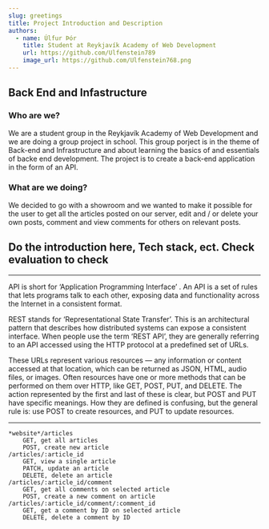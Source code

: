```yaml
---
slug: greetings
title: Project Introduction and Description
authors:
  - name: Úlfur Þór
    title: Student at Reykjavík Academy of Web Development
    url: https://github.com/Ulfenstein789
    image_url: https://github.com/Ulfenstein768.png
---
```



## Back End and Infastructure

### Who are we?
We are a student group in the Reykjavík Academy of Web Development and we are doing a group project in school. 
This group porject is in the theme of Back-end and Infrastructure and about learning the basics of and essentials of backe end development.
The project is to create a back-end application in the form of an API.

### What are we doing?

We decided to go with a showroom and we wanted to make it possible for the user to get all the articles posted on our server, edit and / or delete your own posts, comment and view comments for others on relevant posts.


## Do the introduction here, Tech stack, ect. Check evaluation to check
---

API is short for ‘Application Programming Interface’ . An API is a set of rules that lets programs talk to each other, exposing data and functionality across the Internet in a consistent format.

REST stands for ‘Representational State Transfer’. This is an architectural pattern that describes how distributed systems can expose a consistent interface. When people use the term ‘REST API’, they are generally referring to an API accessed using the HTTP protocol at a predefined set of URLs.

These URLs represent various resources — any information or content accessed at that location, which can be returned as JSON, HTML, audio files, or images. Often resources have one or more methods that can be performed on them over HTTP, like GET, POST, PUT, and DELETE. The action represented by the first and last of these is clear, but POST and PUT have specific meanings. How they are defined is confusing, but the general rule is: use POST to create resources, and PUT to update resources.

---




    *website*/articles
        GET, get all articles
        POST, create new article
    /articles/:article_id
        GET, view a single article
        PATCH, update an article
        DELETE, delete an article
    /articles/:article_id/comment
        GET, get all comments on selected article
        POST, create a new comment on article
    /articles/:article_id/comment/:comment_id
        GET, get a comment by ID on selected article
        DELETE, delete a comment by ID

